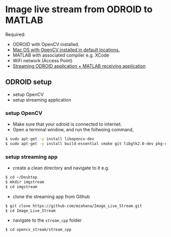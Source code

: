 # Image live stream from ODROID to MATLAB

Required:
* ODROID with OpenCV installed.
* [Mac OS with OpenCV installed in default locations.](https://www.youtube.com/watch?v=U49CVY8yOxw)
* MATLAB with associated compiler e.g. XCode
* WiFi network (Access Point)
* [Streaming ODROID application + MATLAB receiving application](https://github.com/mzahana/Image_Live_Stream)

## ODROID setup
* setup OpenCV
* setup streaming application
### setup OpenCV
* Make sure that your odroid is connected to internet.
* Open a terminal window, and run the follwoing command,
```sh
$ sudo apt-get -y install libopencv-dev
$ sudo apt-get -y install build-essential cmake git libgtk2.0-dev pkg-config libavcodec-dev libavformat-dev libswscale-dev python-dev python-numpy libtbb2 libtbb-dev libjpeg-dev libpng-dev libtiff-dev libjasper-dev libdc1394-22-dev
```
### setup streaming app
* create a clean directory and navigate to it e.g.
```sh
$ cd ~/Desktop
$ mkdir imgstream
$ cd imgstream
```
* clone the streaming app from Github
```sh
$ git clone https://github.com/mzahana/Image_Live_Stream.git
$ cd Image_Live_Stream
```
* navigate to the `stream_cpp` folder
```sh
$ cd opencv_stream/stream_cpp
```
